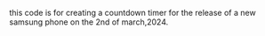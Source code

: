 this code is for creating a countdown timer for the release of a new samsung phone on the 2nd of march,2024.

